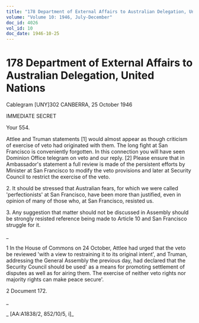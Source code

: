 ```yaml
---
title: "178 Department of External Affairs to Australian Delegation, United Nations"
volume: "Volume 10: 1946, July-December"
doc_id: 4026
vol_id: 10
doc_date: 1946-10-25
---
```


# 178 Department of External Affairs to Australian Delegation, United Nations

Cablegram [UNY]302 CANBERRA, 25 October 1946

IMMEDIATE SECRET

Your 554.

Attlee and Truman statements [1] would almost appear as though criticism of exercise of veto had originated with them. The long fight at San Francisco is conveniently forgotten. In this connection you will have seen Dominion Office telegram on veto and our reply. [2] Please ensure that in Ambassador's statement a full review is made of the persistent efforts by Minister at San Francisco to modify the veto provisions and later at Security Council to restrict the exercise of the veto.

2\. It should be stressed that Australian fears, for which we were called 'perfectionists' at San Francisco, have been more than justified, even in opinion of many of those who, at San Francisco, resisted us.

3\. Any suggestion that matter should not be discussed in Assembly should be strongly resisted reference being made to Article 10 and San Francisco struggle for it.

_

1 In the House of Commons on 24 October, Attlee had urged that the veto be reviewed 'with a view to restraining it to its original intent', and Truman, addressing the General Assembly the previous day, had declared that the Security Council should be used' as a means for promoting settlement of disputes as well as for airing them. The exercise of neither veto rights nor majority rights can make peace secure'.

2 Document 172.

_

_ [AA:A1838/2, 852/10/5, i]_
